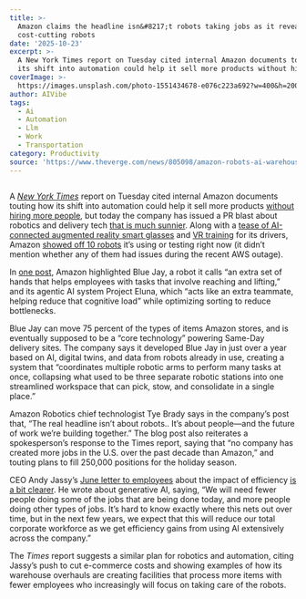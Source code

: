 ```yaml
---
title: >-
  Amazon claims the headline isn&#8217;t robots taking jobs as it reveals new
  cost-cutting robots
date: '2025-10-23'
excerpt: >-
  A New York Times report on Tuesday cited internal Amazon documents touting how
  its shift into automation could help it sell more products without hiri...
coverImage: >-
  https://images.unsplash.com/photo-1551434678-e076c223a692?w=400&h=200&fit=crop&auto=format
author: AIVibe
tags:
  - Ai
  - Automation
  - Llm
  - Work
  - Transportation
category: Productivity
source: 'https://www.theverge.com/news/805098/amazon-robots-ai-warehouses'
---
```


											

						
<figure>

<img alt="" data-caption="" data-portal-copyright="Image: &lt;a href=&quot;https://www.aboutamazon.com/news/operations/new-robots-amazon-fulfillment-agentic-ai&quot;&gt;Amazon&lt;/a&gt;" data-has-syndication-rights="1" src="https://platform.theverge.com/wp-content/uploads/sites/2/2025/10/download-4.jpg?quality=90&#038;strip=all&#038;crop=0,0,100,100" />
	<figcaption>
		</figcaption>
</figure>
<p class="has-text-align-none">A <a href="https://www.nytimes.com/2025/10/21/technology/inside-amazons-plans-to-replace-workers-with-robots.html"><em>New York Times</em></a> report on Tuesday cited internal Amazon documents touting how its shift into automation could help it sell more products <a href="https://www.theverge.com/news/803257/amazon-robotics-automation-replace-600000-human-jobs">without hiring more people</a>, but today the company has issued a PR blast about robotics and delivery tech <a href="https://www.aboutamazon.com/news/operations/new-robots-amazon-fulfillment-agentic-ai">that is much sunnier</a>. Along with a <a href="https://www.theverge.com/news/804962/amazon-reveals-smart-delivery-glasses-that-guide-drivers-and-scan-packages">tease of AI-connected augmented reality smart glasses</a> and <a href="https://www.aboutamazon.com/news/transportation/amazon-safety-training-delivery-driver">VR training</a> for its drivers, Amazon <a href="https://www.aboutamazon.com/news/operations/amazon-robotics-robots-fulfillment-center">showed off 10 robots</a> it’s using or testing right now (it didn’t mention whether any of them had issues during the recent AWS outage).</p>

<p class="has-text-align-none">In <a href="https://www.aboutamazon.com/news/operations/new-robots-amazon-fulfillment-agentic-ai">one post</a>, Amazon highlighted Blue Jay, a robot it calls “an extra set of hands that helps employees with tasks that involve reaching and lifting,” and its agentic AI system Project Eluna, which “acts like an extra teammate, helping reduce that cognitive load” while optimizing sorting to reduce bottlenecks.</p>

<p class="has-text-align-none">Blue Jay can move 75 percent of the types of items Amazon stores, and is eventually supposed to be a “core technology” powering Same-Day delivery sites. The company says it developed Blue Jay in just over a year based on AI, digital twins, and data from robots already in use, creating a system that “coordinates multiple robotic arms to perform many tasks at once, collapsing what used to be three separate robotic stations into one streamlined workspace that can pick, stow, and consolidate in a single place.”</p>

<p class="has-text-align-none">Amazon Robotics chief technologist Tye Brady says in the company’s post that, “The real headline isn’t about robots.. It’s about people—and the future of work we’re building together.” The blog post also reiterates a spokesperson’s response to the Times report, saying that “no company has created more jobs in the U.S. over the past decade than Amazon,” and touting plans to fill 250,000 positions for the holiday season.&nbsp;</p>

<p class="has-text-align-none">CEO Andy Jassy’s <a href="https://www.aboutamazon.com/news/company-news/amazon-ceo-andy-jassy-on-generative-ai">June letter to employees</a> about the impact of efficiency <a href="https://www.theverge.com/news/688679/amazon-ceo-andy-jassy-ai-efficiency">is a bit clearer</a>. He wrote about generative AI, saying, “We will need fewer people doing some of the jobs that are being done today, and more people doing other types of jobs. It’s hard to know exactly where this nets out over time, but in the next few years, we expect that this will reduce our total corporate workforce as we get efficiency gains from using AI extensively across the company.”</p>

<p class="has-text-align-none">The <em>Times </em>report suggests a similar plan for robotics and automation, citing Jassy’s push to cut e-commerce costs and showing examples of how its warehouse overhauls are creating facilities that process more items with fewer employees who increasingly will focus on taking care of the robots.</p>
						
									
